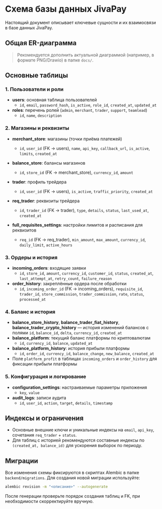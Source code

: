 # Схема базы данных JivaPay

Настоящий документ описывает ключевые сущности и их взаимосвязи в базе данных JivaPay.

## Общая ER-диаграмма

> Рекомендуется дополнить актуальной диаграммой (например, в формате PNG/Drawio) в папке `docs/`.

## Основные таблицы

### 1. Пользователи и роли
- **users**: основная таблица пользователей
  - `id`, `email`, `password_hash`, `is_active`, `role_id`, `created_at`, `updated_at`
- **roles**: перечень ролей (`admin`, `merchant`, `trader`, `support`, `teamlead`)
  - `id`, `name`, `description`

### 2. Магазины и реквизиты
- **merchant_store**: магазины (точки приёма платежей)
  - `id`, `user_id` (FK → users), `name`, `api_key`, `callback_url`, `is_active`, `limits`, `created_at`
- **balance_store**: балансы магазинов
  - `id`, `store_id` (FK → merchant_store), `currency_id`, `amount`

- **trader**: профиль трейдера
  - `id`, `user_id` (FK → users), `is_active`, `traffic_priority`, `created_at`
- **req_trader**: реквизиты трейдера
  - `id`, `trader_id` (FK → trader), `type`, `details`, `status`, `last_used_at`, `created_at`
- **full_requisites_settings**: настройки лимитов и расписания для реквизитов
  - `req_id` (FK → req_trader), `min_amount`, `max_amount`, `currency_id`, `daily_limit`, `active_hours`

### 3. Ордеры и история
- **incoming_orders**: входящие заявки
  - `id`, `store_id`, `amount`, `currency_id`, `customer_id`, `status`, `created_at`, `last_attempt_at`, `retry_count`, `failure_reason`
- **order_history**: закреплённые ордера после обработки
  - `id`, `incoming_order_id` (FK → incoming_orders), `requisite_id`, `trader_id`, `store_commission`, `trader_commission`, `rate`, `status`, `processed_at`

### 4. Баланс и история
- **balance_store_history**, **balance_trader_fiat_history**, **balance_trader_crypto_history** — история изменений балансов с полями `id`, `balance_id`, `delta`, `currency_id`, `created_at`
- **balance_platform**: текущий баланс платформы по криптовалютам
  - `id`, `currency_id`, `balance`, `updated_at`
- **balance_platform_history**: история прибыли платформы
  - `id`, `order_id`, `currency_id`, `balance_change`, `new_balance`, `created_at`
- Поле `platform_profit` в таблицах `incoming_orders` и `order_history` для фиксации прибыли платформы

### 5. Конфигурация и логирование
- **configuration_settings**: настраиваемые параметры приложения
  - `key`, `value`
- **audit_logs**: записи аудита
  - `id`, `user_id`, `action`, `target`, `details`, `timestamp`

## Индексы и ограничения
- Основные внешние ключи и уникальные индексы на `email`, `api_key`, сочетания `req_trader` + `status`.
- Для таблиц с историей рекомендуются составные индексы по `(created_at, balance_id)` для ускорения выборок по периоду.

## Миграции
Все изменения схемы фиксируются в скриптах Alembic в папке `backend/migrations`. Для создания новой миграции используйте:
```bash
alembic revision -m "<описание>" --autogenerate
```
После генерации проверьте порядок создания таблиц и FK, при необходимости скорректируйте вручную.

